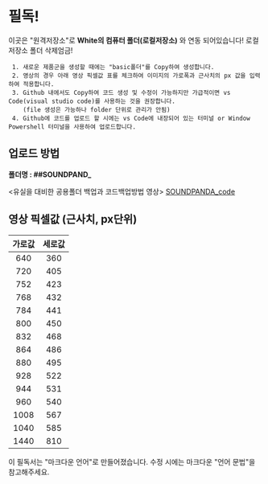 # 필독!
이곳은 "원격저장소"로 **White의 컴퓨터 폴더(로컬저장소)** 와 연동 되어있습니다! 로컬저장소 폴더 삭제엄금!   

```
 1. 새로운 제품군을 생성할 때에는 "basic폴더"를 Copy하여 생성합니다.
 2. 영상의 경우 아래 영상 픽셀값 표를 체크하여 이미지의 가로폭과 근사치의 px 값을 입력하여 적용합니다.
 3. Github 내에서도 Copy하여 코드 생성 및 수정이 가능하지만 가급적이면 vs Code(visual studio code)를 사용하는 것을 권장합니다.   
    (file 생성은 가능하나 folder 단위로 관리가 안됨)
 4. Github에 코드를 업로드 할 시에는 vs Code에 내장되어 있는 터미널 or Window Powershell 터미널을 사용하여 업로드합니다.
```

## 업로드 방법

**폴더명 : ##SOUNDPAND_**

<유실을 대비한 공용폴더 백업과 코드백업방법 영상>
[SOUNDPANDA_code](https://drive.google.com/drive/folders/1YXS5nTr0FRrZiL20rfLOcKGP6cGa8Dwo?usp=sharing, "SOUNDPANDA_code")


## 영상 픽셀값 (근사치, px단위)

|가로값|세로값|
|:--:|:--:|
|640|360|
|720|405|
|752|423|
|768|432|
|784|441|
|800|450|
|832|468|
|864|486|
|880|495|
|928|522|
|944|531|
|960|540|
|1008|567|
|1040|585|
|1440|810|



이 필독서는 "마크다운 언어"로 만들어졌습니다.
수정 시에는 마크다운 "언어 문법"을 참고해주세요.
